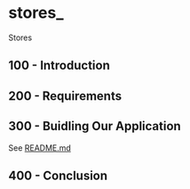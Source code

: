 # stores_
Stores

## 100 - Introduction

## 200 - Requirements

## 300 - Buidling Our Application

See [README.md](./300/README.md)

## 400 - Conclusion
